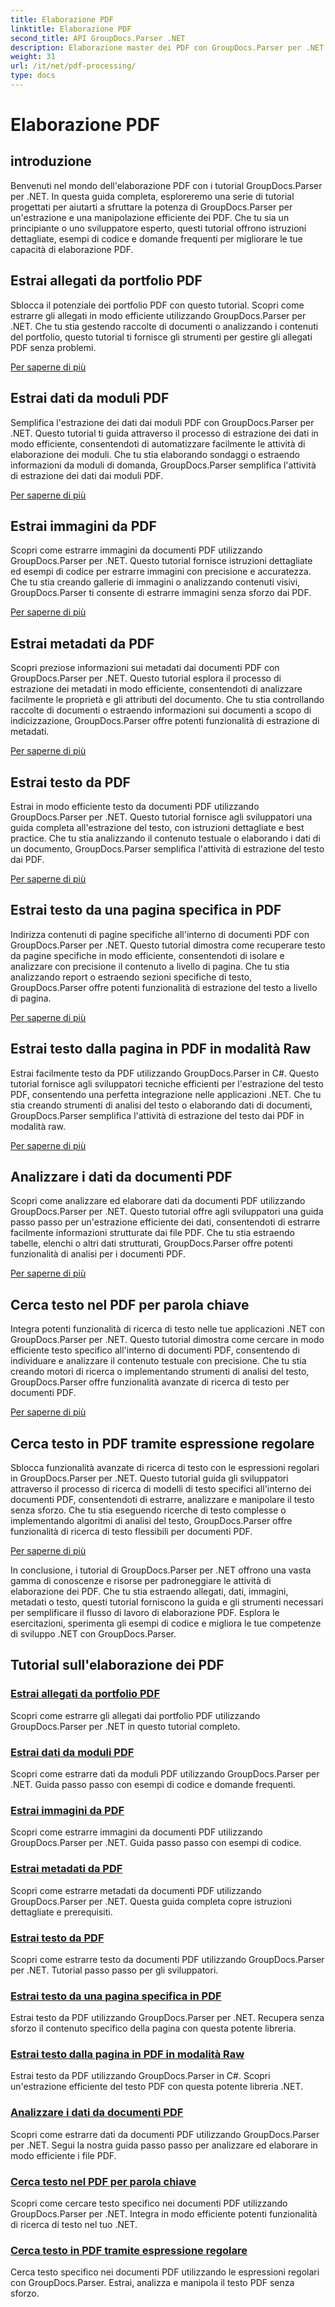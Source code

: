```yaml
---
title: Elaborazione PDF
linktitle: Elaborazione PDF
second_title: API GroupDocs.Parser .NET
description: Elaborazione master dei PDF con GroupDocs.Parser per .NET. Impara a estrarre allegati, dati, immagini, metadati e testo in modo efficiente dai PDF.
weight: 31
url: /it/net/pdf-processing/
type: docs
---
```

# Elaborazione PDF

## introduzione

Benvenuti nel mondo dell'elaborazione PDF con i tutorial GroupDocs.Parser per .NET. In questa guida completa, esploreremo una serie di tutorial progettati per aiutarti a sfruttare la potenza di GroupDocs.Parser per un'estrazione e una manipolazione efficiente dei PDF. Che tu sia un principiante o uno sviluppatore esperto, questi tutorial offrono istruzioni dettagliate, esempi di codice e domande frequenti per migliorare le tue capacità di elaborazione PDF.

## Estrai allegati da portfolio PDF
Sblocca il potenziale dei portfolio PDF con questo tutorial. Scopri come estrarre gli allegati in modo efficiente utilizzando GroupDocs.Parser per .NET. Che tu stia gestendo raccolte di documenti o analizzando i contenuti del portfolio, questo tutorial ti fornisce gli strumenti per gestire gli allegati PDF senza problemi.

[Per saperne di più](./extract-attachments-from-pdf-portfolios/)

## Estrai dati da moduli PDF
Semplifica l'estrazione dei dati dai moduli PDF con GroupDocs.Parser per .NET. Questo tutorial ti guida attraverso il processo di estrazione dei dati in modo efficiente, consentendoti di automatizzare facilmente le attività di elaborazione dei moduli. Che tu stia elaborando sondaggi o estraendo informazioni da moduli di domanda, GroupDocs.Parser semplifica l'attività di estrazione dei dati dai moduli PDF.

[Per saperne di più](./extract-data-from-pdf-forms/)

## Estrai immagini da PDF
Scopri come estrarre immagini da documenti PDF utilizzando GroupDocs.Parser per .NET. Questo tutorial fornisce istruzioni dettagliate ed esempi di codice per estrarre immagini con precisione e accuratezza. Che tu stia creando gallerie di immagini o analizzando contenuti visivi, GroupDocs.Parser ti consente di estrarre immagini senza sforzo dai PDF.

[Per saperne di più](./extract-images-from-pdf/)

## Estrai metadati da PDF
Scopri preziose informazioni sui metadati dai documenti PDF con GroupDocs.Parser per .NET. Questo tutorial esplora il processo di estrazione dei metadati in modo efficiente, consentendoti di analizzare facilmente le proprietà e gli attributi del documento. Che tu stia controllando raccolte di documenti o estraendo informazioni sui documenti a scopo di indicizzazione, GroupDocs.Parser offre potenti funzionalità di estrazione di metadati.

[Per saperne di più](./extract-metadata-from-pdf/)

## Estrai testo da PDF
Estrai in modo efficiente testo da documenti PDF utilizzando GroupDocs.Parser per .NET. Questo tutorial fornisce agli sviluppatori una guida completa all'estrazione del testo, con istruzioni dettagliate e best practice. Che tu stia analizzando il contenuto testuale o elaborando i dati di un documento, GroupDocs.Parser semplifica l'attività di estrazione del testo dai PDF.

[Per saperne di più](./extract-text-from-pdf/)

## Estrai testo da una pagina specifica in PDF
Indirizza contenuti di pagine specifiche all'interno di documenti PDF con GroupDocs.Parser per .NET. Questo tutorial dimostra come recuperare testo da pagine specifiche in modo efficiente, consentendoti di isolare e analizzare con precisione il contenuto a livello di pagina. Che tu stia analizzando report o estraendo sezioni specifiche di testo, GroupDocs.Parser offre potenti funzionalità di estrazione del testo a livello di pagina.

[Per saperne di più](./extract-text-from-specific-page-in-pdf/)

## Estrai testo dalla pagina in PDF in modalità Raw
Estrai facilmente testo da PDF utilizzando GroupDocs.Parser in C#. Questo tutorial fornisce agli sviluppatori tecniche efficienti per l'estrazione del testo PDF, consentendo una perfetta integrazione nelle applicazioni .NET. Che tu stia creando strumenti di analisi del testo o elaborando dati di documenti, GroupDocs.Parser semplifica l'attività di estrazione del testo dai PDF in modalità raw.

[Per saperne di più](./extract-text-from-page-in-pdf-in-raw-mode/)

## Analizzare i dati da documenti PDF
Scopri come analizzare ed elaborare dati da documenti PDF utilizzando GroupDocs.Parser per .NET. Questo tutorial offre agli sviluppatori una guida passo passo per un'estrazione efficiente dei dati, consentendoti di estrarre facilmente informazioni strutturate dai file PDF. Che tu stia estraendo tabelle, elenchi o altri dati strutturati, GroupDocs.Parser offre potenti funzionalità di analisi per i documenti PDF.

[Per saperne di più](./parse-data-from-pdf-documents/)

## Cerca testo nel PDF per parola chiave
Integra potenti funzionalità di ricerca di testo nelle tue applicazioni .NET con GroupDocs.Parser per .NET. Questo tutorial dimostra come cercare in modo efficiente testo specifico all'interno di documenti PDF, consentendo di individuare e analizzare il contenuto testuale con precisione. Che tu stia creando motori di ricerca o implementando strumenti di analisi del testo, GroupDocs.Parser offre funzionalità avanzate di ricerca di testo per documenti PDF.

[Per saperne di più](./search-text-in-pdf-by-keyword/)

## Cerca testo in PDF tramite espressione regolare
Sblocca funzionalità avanzate di ricerca di testo con le espressioni regolari in GroupDocs.Parser per .NET. Questo tutorial guida gli sviluppatori attraverso il processo di ricerca di modelli di testo specifici all'interno dei documenti PDF, consentendoti di estrarre, analizzare e manipolare il testo senza sforzo. Che tu stia eseguendo ricerche di testo complesse o implementando algoritmi di analisi del testo, GroupDocs.Parser offre funzionalità di ricerca di testo flessibili per documenti PDF.

[Per saperne di più](./search-text-in-pdf-by-regular-expression/)

In conclusione, i tutorial di GroupDocs.Parser per .NET offrono una vasta gamma di conoscenze e risorse per padroneggiare le attività di elaborazione dei PDF. Che tu stia estraendo allegati, dati, immagini, metadati o testo, questi tutorial forniscono la guida e gli strumenti necessari per semplificare il flusso di lavoro di elaborazione PDF. Esplora le esercitazioni, sperimenta gli esempi di codice e migliora le tue competenze di sviluppo .NET con GroupDocs.Parser.
## Tutorial sull'elaborazione dei PDF
### [Estrai allegati da portfolio PDF](./extract-attachments-from-pdf-portfolios/)
Scopri come estrarre gli allegati dai portfolio PDF utilizzando GroupDocs.Parser per .NET in questo tutorial completo.
### [Estrai dati da moduli PDF](./extract-data-from-pdf-forms/)
Scopri come estrarre dati da moduli PDF utilizzando GroupDocs.Parser per .NET. Guida passo passo con esempi di codice e domande frequenti.
### [Estrai immagini da PDF](./extract-images-from-pdf/)
Scopri come estrarre immagini da documenti PDF utilizzando GroupDocs.Parser per .NET. Guida passo passo con esempi di codice.
### [Estrai metadati da PDF](./extract-metadata-from-pdf/)
Scopri come estrarre metadati da documenti PDF utilizzando GroupDocs.Parser per .NET. Questa guida completa copre istruzioni dettagliate e prerequisiti.
### [Estrai testo da PDF](./extract-text-from-pdf/)
Scopri come estrarre testo da documenti PDF utilizzando GroupDocs.Parser per .NET. Tutorial passo passo per gli sviluppatori.
### [Estrai testo da una pagina specifica in PDF](./extract-text-from-specific-page-in-pdf/)
Estrai testo da PDF utilizzando GroupDocs.Parser per .NET. Recupera senza sforzo il contenuto specifico della pagina con questa potente libreria.
### [Estrai testo dalla pagina in PDF in modalità Raw](./extract-text-from-page-in-pdf-in-raw-mode/)
Estrai testo da PDF utilizzando GroupDocs.Parser in C#. Scopri un'estrazione efficiente del testo PDF con questa potente libreria .NET.
### [Analizzare i dati da documenti PDF](./parse-data-from-pdf-documents/)
Scopri come estrarre dati da documenti PDF utilizzando GroupDocs.Parser per .NET. Segui la nostra guida passo passo per analizzare ed elaborare in modo efficiente i file PDF.
### [Cerca testo nel PDF per parola chiave](./search-text-in-pdf-by-keyword/)
Scopri come cercare testo specifico nei documenti PDF utilizzando GroupDocs.Parser per .NET. Integra in modo efficiente potenti funzionalità di ricerca di testo nel tuo .NET.
### [Cerca testo in PDF tramite espressione regolare](./search-text-in-pdf-by-regular-expression/)
Cerca testo specifico nei documenti PDF utilizzando le espressioni regolari con GroupDocs.Parser. Estrai, analizza e manipola il testo PDF senza sforzo.
